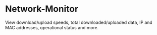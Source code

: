 # Network-Monitor
View download/upload speeds, total downloaded/uploaded data, IP and MAC addresses, operational status and more.
